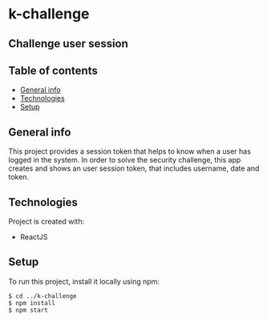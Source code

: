 # k-challenge

## Challenge user session 

## Table of contents
* [General info](#general-info)
* [Technologies](#technologies)
* [Setup](#setup)

## General info
This project provides a session token that helps to know when a user has logged in the system.
In order to solve the security challenge, this app creates and shows an user session token, that includes username, date and token.
	
## Technologies
Project is created with:
* ReactJS
	
## Setup
To run this project, install it locally using npm:

```
$ cd ../k-challenge
$ npm install
$ npm start
```
